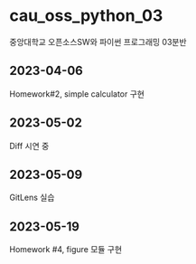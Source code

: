 # cau_oss_python_03
중앙대학교 오픈소스SW와 파이썬 프로그래밍 03분반

## 2023-04-06
Homework#2, simple calculator 구현

## 2023-05-02
Diff 시연 중

## 2023-05-09
GitLens 실습

## 2023-05-19
Homework #4, figure 모듈 구현